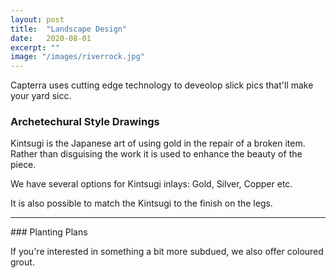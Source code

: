 ```yaml
---
layout: post
title:  "Landscape Design"
date:   2020-08-01
excerpt: ""
image: "/images/riverrock.jpg"
---
```


Capterra uses cutting edge technology to deveolop slick pics that'll make your yard sicc.

### Archetechural Style Drawings
<p><a href="{{ "/images/drainagefull.jpg" | absolute_url }}" data-lightbox="Arch" data-title="Drainage feature"><z class="image left"><img src="{{ "/images/drainage.jpg" | absolute_url }}" alt="" /></z></a>Kintsugi is the Japanese art of using gold in the repair of a broken item. Rather than disguising the work it is used to enhance the beauty of the piece.</p>   
<p style="clear:both;"></p>
<p><a href="{{ "/images/frontgardenfull.jpg" | absolute_url }}" data-lightbox="Kintsugi" data-title="Marbled Grey Circle with Silver Kintsugi and Black Hairpin Legs"><z class="image right"><img src="{{ "/images/frontgarden.jpg" | absolute_url }}" alt="" /></z></a>We have several options for Kintsugi inlays: Gold, Silver, Copper etc.</p>
<p style="clear:both;"></p>
<p><a href="{{ "/images/copper-bean-3hp.jpg" | absolute_url }}" data-lightbox="Kintsugi" data-title="Dark Grey Bean with Copper Kintsugi and 3 Bar Hairpin Legs"><z class="image left"><img src="{{ "/images/copper-bean-3hp-thumb.jpg" | absolute_url }}" alt="" /></z></a>It is also possible to match the Kintsugi to the finish on the legs.</p>   
<p style="clear:both;"></p>
<hr>
### Planting Plans
<p><a href="{{ "/images/white-dipped-hp.jpg" | absolute_url }}" data-lightbox="Grout" data-title="Black Concrete Circle with White Grout and 'Dipped' Hairpin Legs"><z class="image left"><img src="{{ "/images/white-dipped-hp-thumb.jpg" | absolute_url }}" alt="" /></z></a>If you're interested in something a bit more subdued, we also offer coloured grout.</p>   
<p style="clear:both;"></p>
<p><a href="{{ "/images/square.jpg" | absolute_url }}" data-lightbox="Grout" data-title="Medium Grey Slab with White Kintsugi and Hammered Black Squarepin Legs"><z class="image right"><img src="{{ "/images/squarepin-thumb.jpg" | absolute_url }}" alt="" /></z></a>
<p style="clear:both;"></p>
